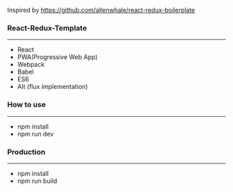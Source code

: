 Inspired by https://github.com/allenwhale/react-redux-boilerplate

### React-Redux-Template
---
 - React
 - PWA(Progressive Web App)
 - Webpack
 - Babel
 - ES6
 - Alt (flux implementation)

 ### How to use
---
 - npm install
 - npm run dev

### Production
---
 - npm install
 - npm run build

